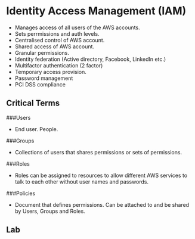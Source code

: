 # Identity Access Management (IAM)

- Manages access of all users of the AWS accounts. 
- Sets perrmissions and auth levels.
- Centralised control of AWS account.
- Shared access of AWS account.
- Granular permissions.
- Identity federation (Active directory, Facebook, LinkedIn etc.)
- Multifactor authentication (2 factor)
- Temporary access provision.
- Password management
- PCI DSS compliance

## Critical Terms

###Users

- End user. People.

###Groups

- Collections of users that shares permissions or sets of permissions.

###Roles

- Roles can be assigned to resources to allow different AWS services to talk to each other without user names and passwords.

###Policies

- Document that defines permissions. Can be attached to and be shared by Users, Groups and Roles. 



## Lab

